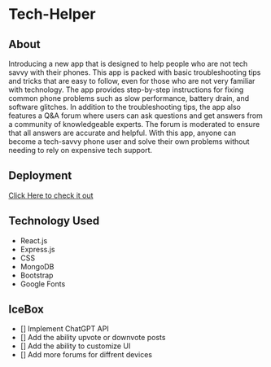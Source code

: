 # Tech-Helper
## About 

Introducing a new app that is designed to help people who are not tech savvy with their phones. This app is packed with basic troubleshooting tips and tricks that are easy to follow, even for those who are not very familiar with technology. The app provides step-by-step instructions for fixing common phone problems such as slow performance, battery drain, and software glitches. In addition to the troubleshooting tips, the app also features a Q&A forum where users can ask questions and get answers from a community of knowledgeable experts. The forum is moderated to ensure that all answers are accurate and helpful. With this app, anyone can become a tech-savvy phone user and solve their own problems without needing to rely on expensive tech support.
## Deployment
[Click Here to check it out](https://pocketgeeks.netlify.app)
## Technology Used

- React.js
- Express.js
- CSS
- MongoDB
- Bootstrap
- Google Fonts

## IceBox

- [] Implement ChatGPT API
- [] Add the ability upvote or downvote posts
- [] Add the ability to customize UI
- [] Add more forums for diffrent devices

